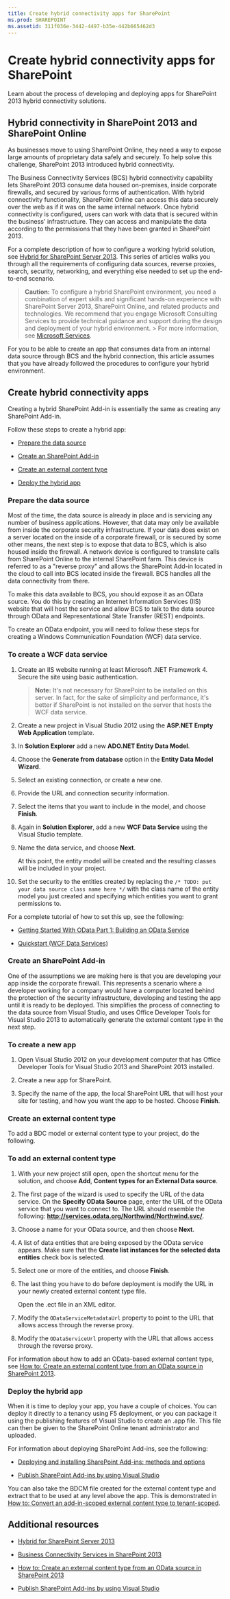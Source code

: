 ```yaml
---
title: Create hybrid connectivity apps for SharePoint
ms.prod: SHAREPOINT
ms.assetid: 311f036e-3442-4497-b35e-442b665462d3
---
```



# Create hybrid connectivity apps for SharePoint
Learn about the process of developing and deploying apps for SharePoint 2013 hybrid connectivity solutions.
## Hybrid connectivity in SharePoint 2013 and SharePoint Online
<a name="bk_hybridconnectivity"> </a>

As businesses move to using SharePoint Online, they need a way to expose large amounts of proprietary data safely and securely. To help solve this challenge, SharePoint 2013 introduced hybrid connectivity.
  
    
    
The Business Connectivity Services (BCS) hybrid connectivity capability lets SharePoint 2013 consume data housed on-premises, inside corporate firewalls, and secured by various forms of authentication. With hybrid connectivity functionality, SharePoint Online can access this data securely over the web as if it was on the same internal network. Once hybrid connectivity is configured, users can work with data that is secured within the business' infrastructure. They can access and manipulate the data according to the permissions that they have been granted in SharePoint 2013.
  
    
    
For a complete description of how to configure a working hybrid solution, see  [Hybrid for SharePoint Server 2013](http://technet.microsoft.com/en-us/library/jj838715.aspx). This series of articles walks you through all the requirements of configuring data sources, reverse proxies, search, security, networking, and everything else needed to set up the end-to-end scenario.
  
    
    

> **Caution:**
> To configure a hybrid SharePoint environment, you need a combination of expert skills and significant hands-on experience with SharePoint Server 2013, SharePoint Online, and related products and technologies. We recommend that you engage Microsoft Consulting Services to provide technical guidance and support during the design and deployment of your hybrid environment. > For more information, see  [Microsoft Services](http://www.microsoft.com/en-us/microsoftservices/deploy.aspx). 
  
    
    

For you to be able to create an app that consumes data from an internal data source through BCS and the hybrid connection, this article assumes that you have already followed the procedures to configure your hybrid environment.
  
    
    

## Create hybrid connectivity apps
<a name="bkmk_CreatingHybridConnectivityApps"> </a>

Creating a hybrid SharePoint Add-in is essentially the same as creating any SharePoint Add-in.
  
    
    
Follow these steps to create a hybrid app:
  
    
    

-  [Prepare the data source](#bkmk_PrepareDataSource)
    
  
-  [Create an SharePoint Add-in](#bkmk_CreateAnApp)
    
  
-  [Create an external content type](#bkmk_CreateECT)
    
  
-  [Deploy the hybrid app](#bkmk_DeployHybridApp)
    
  

### Prepare the data source
<a name="bkmk_PrepareDataSource"> </a>

Most of the time, the data source is already in place and is servicing any number of business applications. However, that data may only be available from inside the corporate security infrastructure. If your data does exist on a server located on the inside of a corporate firewall, or is secured by some other means, the next step is to expose that data to BCS, which is also housed inside the firewall. A network device is configured to translate calls from SharePoint Online to the internal SharePoint farm. This device is referred to as a "reverse proxy" and allows the SharePoint Add-in located in the cloud to call into BCS located inside the firewall. BCS handles all the data connectivity from there.
  
    
    
To make this data available to BCS, you should expose it as an OData source. You do this by creating an Internet Information Services (IIS) website that will host the service and allow BCS to talk to the data source through OData and Representational State Transfer (REST) endpoints.
  
    
    
To create an OData endpoint, you will need to follow these steps for creating a Windows Communication Foundation (WCF) data service.
  
    
    

### To create a WCF data service


1. Create an IIS website running at least Microsoft .NET Framework 4. Secure the site using basic authentication.
    
    > **Note:**
      > It's not necessary for SharePoint to be installed on this server. In fact, for the sake of simplicity and performance, it's better if SharePoint is not installed on the server that hosts the WCF data service. 
2. Create a new project in Visual Studio 2012 using the **ASP.NET Empty Web Application** template.
    
  
3. In **Solution Explorer** add a new **ADO.NET Entity Data Model**.
    
  
4. Choose the **Generate from database** option in the **Entity Data Model Wizard**.
    
  
5. Select an existing connection, or create a new one.
    
  
6. Provide the URL and connection security information.
    
  
7. Select the items that you want to include in the model, and choose **Finish**.
    
  
8. Again in **Solution Explorer**, add a new **WCF Data Service** using the Visual Studio template.
    
  
9. Name the data service, and choose **Next**.
    
    At this point, the entity model will be created and the resulting classes will be included in your project.
    
  
10. Set the security to the entities created by replacing the  `/* TODO: put your data source class name here */` with the class name of the entity model you just created and specifying which entities you want to grant permissions to.
    
  
For a complete tutorial of how to set this up, see the following: 
  
    
    

-  [Getting Started With OData Part 1: Building an OData Service](http://msdn.microsoft.com/en-us/data/gg601462)
    
  
-  [Quickstart (WCF Data Services)](http://msdn.microsoft.com/en-us/library/cc668796.aspx)
    
  

### Create an SharePoint Add-in
<a name="bkmk_CreateAnApp"> </a>

One of the assumptions we are making here is that you are developing your app inside the corporate firewall. This represents a scenario where a developer working for a company would have a computer located behind the protection of the security infrastructure, developing and testing the app until it is ready to be deployed. This simplifies the process of connecting to the data source from Visual Studio, and uses Office Developer Tools for Visual Studio 2013 to automatically generate the external content type in the next step.
  
    
    

### To create a new app


1. Open Visual Studio 2012 on your development computer that has Office Developer Tools for Visual Studio 2013 and SharePoint 2013 installed.
    
  
2. Create a new app for SharePoint.
    
  
3. Specify the name of the app, the local SharePoint URL that will host your site for testing, and how you want the app to be hosted. Choose **Finish**.
    
  

### Create an external content type
<a name="bkmk_CreateECT"> </a>

To add a BDC model or external content type to your project, do the following.
  
    
    

### To add an external content type


1. With your new project still open, open the shortcut menu for the solution, and choose **Add**, **Content types for an External Data source**.
    
  
2. The first page of the wizard is used to specify the URL of the data service. On the **Specify OData Source** page, enter the URL of the OData service that you want to connect to. The URL should resemble the following: **http://services.odata.org/Northwind/Northwind.svc/**.
    
  
3. Choose a name for your OData source, and then choose **Next**.
    
  
4. A list of data entities that are being exposed by the OData service appears. Make sure that the **Create list instances for the selected data entities** check box is selected.
    
  
5. Select one or more of the entities, and choose **Finish**.
    
  
6. The last thing you have to do before deployment is modify the URL in your newly created external content type file.
    
    Open the .ect file in an XML editor.
    
  
7. Modify the  `ODataServiceMetadataUrl` property to point to the URL that allows access through the reverse proxy.
    
  
8. Modify the  `ODataServiceUrl` property with the URL that allows access through the reverse proxy.
    
  
For information about how to add an OData-based external content type, see  [How to: Create an external content type from an OData source in SharePoint 2013](how-to-create-an-external-content-type-from-an-odata-source-in-sharepoint.md).
  
    
    

### Deploy the hybrid app
<a name="bkmk_DeployHybridApp"> </a>

When it is time to deploy your app, you have a couple of choices. You can deploy it directly to a tenancy using F5 deployment, or you can package it using the publishing features of Visual Studio to create an .app file. This file can then be given to the SharePoint Online tenant administrator and uploaded.
  
    
    
For information about deploying SharePoint Add-ins, see the following: 
  
    
    

-  [Deploying and installing SharePoint Add-ins: methods and options](http://msdn.microsoft.com/library/d15a74a7-3c10-485a-9885-7ef11aaa0d90%28Office.15%29.aspx)
    
  
-  [Publish SharePoint Add-ins by using Visual Studio](http://msdn.microsoft.com/library/8137d0fa-52e2-4771-8639-60af80f693bb%28Office.15%29.aspx)
    
  
You can also take the BDCM file created for the external content type and extract that to be used at any level above the app. This is demonstrated in  [How to: Convert an add-in-scoped external content type to tenant-scoped](how-to-convert-an-add-in-scoped-external-content-type-to-tenant-scoped.md).
  
    
    

## Additional resources
<a name="bk_addresources"> </a>


-  [Hybrid for SharePoint Server 2013](http://technet.microsoft.com/en-us/library/jj838715.aspx)
    
  
-  [Business Connectivity Services in SharePoint 2013](business-connectivity-services-in-sharepoint.md)
    
  
-  [How to: Create an external content type from an OData source in SharePoint 2013](how-to-create-an-external-content-type-from-an-odata-source-in-sharepoint.md)
    
  
-  [Publish SharePoint Add-ins by using Visual Studio](http://msdn.microsoft.com/library/8137d0fa-52e2-4771-8639-60af80f693bb%28Office.15%29.aspx)
    
  

